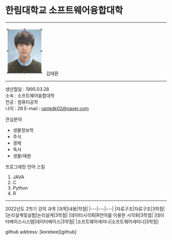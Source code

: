 # 한림대학교 소프트웨어융합대학
---


<img src=증명사진.PNG height=150 widht=150>
김태환

---

생년월일 : 1995.03.28   
소속 : 소프트웨어융합대학   
전공 : 컴퓨터공학   
나이 : 28
E-mail : rainkdk02@naver.com


관심분야
* 생물정보학
* 주식
* 경제
* 독서
* 생물/애완

프로그래밍 언어 스킬
1. JAVA
2. C
3. Python
4. R

------------------

2022년도 2학기 강의 과목
|과목|내용|학점|
|---|---|---|
|자료구조|자료구조|3학점|
|논리설계및실험|논리설계|3학점|
|데이터시각화|R언어를 이용한 시각화|3학점|
|데이터베이스시스템|데이터베이스|3학점|
|소프트웨어세미나|소프트웨어세미나|3학점|


github address:  [korebee][github]

[githube]:http://github.com/korebee


